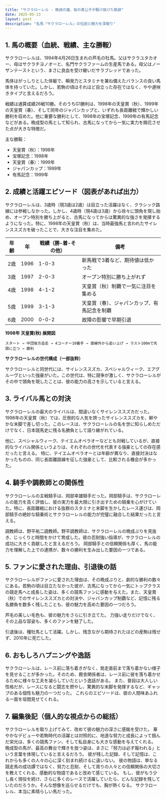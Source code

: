 ```yaml
---
title: "サクラローレル - 晩成の雄、桜の貴公子が駆け抜けた軌跡"
date: 2025-05-13
layout: post
description: "名馬『サクラローレル』の伝説と魅力を深堀り"
---
```


## 1. 馬の概要（血統、戦績、主な勝鞍）

サクラローレルは、1994年4月26日生まれの芦毛の牡馬。父はサクラユタカオー、母はサクラチヨノオーと、名門サクラファームの生産馬である。母父はノーザンテーストという、まさに良血を受け継いだサラブレッドであった。

馬体はがっしりとした体躯で、瞬発力とスタミナを兼ね備えたバランスの良い馬体を持っていた。しかし、若駒の頃はそれほど目立った存在ではなく、やや遅咲きタイプと言えるだろう。

戦績は通算成績26戦10勝。そのうちG1勝利は、1998年の天皇賞（秋）、1999年の天皇賞（春）、そして同年のジャパンカップと、いずれも長距離戦で輝かしい勝利を収めた。他に重要な勝利として、1998年の宝塚記念、1999年の有馬記念などがある。晩成型の馬として知られ、古馬になってから一気に実力を開花させた点が大きな特徴だ。

主な勝鞍：

* 天皇賞（秋）：1998年
* 宝塚記念：1998年
* 天皇賞（春）：1999年
* ジャパンカップ：1999年
* 有馬記念：1999年


## 2. 成績と活躍エピソード（図表があれば出力）

サクラローレルは、3歳時（現3歳は2歳）は目立った活躍はなく、クラシック路線には参戦しなかった。しかし、4歳時（現4歳は3歳）から徐々に頭角を現し始め、オープン特別を勝ち上がると、古馬になってからは驚異的な強さを発揮するようになった。特に、1998年の天皇賞（秋）は、当時最強馬と言われたサイレンススズカを破ったことで、大きな注目を集めた。

| 年齢 | 年 | 戦績（勝-着-その他） | 備考 |
|---|---|---|---|
| 2歳 | 1996 | 1-0-3 | 新馬戦で3着など、期待値は低かった |
| 3歳 | 1997 | 2-0-3 | オープン特別に勝ち上がれず |
| 4歳 | 1998 | 4-1-2 | 天皇賞（秋）制覇で一気に注目を集める |
| 5歳 | 1999 | 3-1-3 | 天皇賞（春）、ジャパンカップ、有馬記念を制覇 |
| 6歳 | 2000 | 0-0-2 | 故障の影響で早期引退 |

**1998年 天皇賞(秋) 展開図**

```
スタート → 中団後方追走 → 4コーナー10番手 → 直線外から追い上げ → ラスト100mで先頭に立つ → 勝利
```

**サクラローレルの世代構成（一部抜粋）**

サクラローレルと同世代には、サイレンススズカ、スペシャルウィーク、エアグルーヴといった強豪がいた。この世代は、特に競争が激しく、サクラローレルがその中で頭角を現したことは、彼の能力の高さを示していると言える。


## 3. ライバル馬との対決

サクラローレルの最大のライバルは、間違いなくサイレンススズカだった。1998年の天皇賞（秋）では、圧倒的な人気を誇ったサイレンススズカを、鮮やかな末脚で差し切った。このレースは、サクラローレルの名を世に知らしめただけでなく、日本競馬史に残る名勝負として語り継がれている。

他に、スペシャルウィーク、テイエムオペラオーなどとも対戦しているが、直接的なライバル関係というよりは、それぞれの世代を代表する強豪としての存在感だったと言える。  特に、テイエムオペラオーとは年齢が異なり、直接対決はなかったものの、同じ長距離路線を征した強豪として、比較される機会が多かった。


## 4. 騎手や調教師との関係性

サクラローレルの主戦騎手は、岡部幸雄騎手だった。岡部騎手は、サクラローレルの能力を高く評価し、彼の実力を最大限に引き出すための騎乗を心がけていた。特に、長距離戦における抜群のスタミナと末脚を生かしたレース運びは、岡部騎手の絶妙な騎乗術とサクラローレルの能力が完璧に融合した結果だったと言える。

調教師は、野平祐二調教師。野平調教師は、サクラローレルの晩成ぶりを見抜き、じっくりと時間をかけて育成した。彼の忍耐強い指導が、サクラローレルの成功に大きく貢献したと言えるだろう。  岡部騎手との信頼関係も厚く、馬の能力を理解した上での連携が、数々の勝利を生み出した要因の一つである。


## 5. ファンに愛された理由、引退後の話

サクラローレルがファンに愛された理由は、その晩成ぶりと、劇的な勝利の数々にある。若駒の頃は目立たなかった彼が、古馬になってから一気にトップクラスの競走馬へと成長した姿は、多くの競馬ファンに感動を与えた。また、天皇賞（秋）でのサイレンススズカとの対決や、ジャパンカップ制覇など、記憶に残る名勝負を数多く残したことも、彼の魅力を高めた要因の一つだろう。

芦毛の美しい毛色も、彼の魅力をさらに引き立てた。  力強い走りだけでなく、その上品な容姿も、多くのファンを魅了した。

引退後は、種牡馬として活躍。しかし、残念ながら期待されたほどの産駒は残せず、2010年に死亡した。


## 6. おもしろハプニングや逸話

サクラローレルは、レース前に落ち着きがなく、発走直前まで落ち着かない様子を見せることが多かった。そのため、厩舎関係者は、レース前に彼を落ち着かせるために様々な工夫を凝らしていたという逸話がある。  また、普段は大人しい性格だが、レースになると闘志を燃やし、驚異的な末脚を発揮するなど、ギャップのある個性も魅力の一つだった。  これらのエピソードは、彼の人間味あふれる一面を垣間見せてくれる。


## 7. 編集後記（個人的な視点からの総括）

サクラローレルを取り上げてみて、改めて彼の魅力の深さに感銘を受けた。  華やかなデビューや若駒時代の活躍とは対照的に、地道な努力と成長によって掴んだ栄光は、多くの競馬ファン、そして私自身にも大きな感動を与えてくれる。  晩成型の馬が、最高の舞台で輝きを放つ姿は、まさに「努力は必ず報われる」という言葉を体現していると言えるだろう。  彼が残した記録、そして記憶は、これからも多くの人々の心に深く刻まれ続けるに違いない。  彼の物語は、単なる競走馬の成功譚ではなく、努力と忍耐、そして周りの人々との信頼関係の大切さを教えてくれる、感動的な物語であると改めて感じている。  もし、彼がもう少し長く現役を続け、さらに多くのレースで活躍していたら、どんな記録を残していたのだろうか。そんな想像を巡らせるだけでも、胸が熱くなる。  サクラローレル、本当に素晴らしい馬だった。
